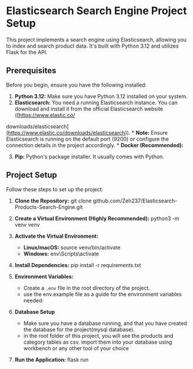 # Elasticsearch Search Engine Project Setup

This project implements a search engine using Elasticsearch, allowing you to index and search product data. It's built with Python 3.12 and utilizes Flask for the API.

## Prerequisites

Before you begin, ensure you have the following installed:

1.  **Python 3.12:**  Make sure you have Python 3.12 installed on your system.
2.   **Elasticsearch:** You need a running Elasticsearch instance. You can download and install it from the official Elasticsearch website ([https://www.elastic.co/

downloads/elasticsearch](https://www.elastic.co/downloads/elasticsearch)).
    *   **Note:** Ensure Elasticsearch is running on the default port (9200) or configure the connection details in the project accordingly.
    *   **Docker (Recommended):** 

3.  **Pip:** Python's package installer. It usually comes with Python.

## Project Setup

Follow these steps to set up the project:

1.  **Clone the Repository:**
   git clone github.com/Zeh237/Elasticsearch-Products-Search-Engine.git

2.  **Create a Virtual Environment (Highly Recommended):**
    python3 -m venv venv

3.  **Activate the Virtual Environment:**
    *   **Linux/macOS:**
      source venv/bin/activate
    *   **Windows:**
      env\Scripts\activate

4.  **Install Dependencies:**
    pip install -r requirements.txt

5.  **Environment Variables:**
    *   Create a `.env` file in the root directory of the project.
    *   use the env.example file as a guide for the environment variables needed:

6. **Database Setup**
    *   Make sure you have a database running, and that you have created the database for the project(mysql database).
    *   in the root folder of this project, you will see the products and category tables as csv. import them into your database using workbench or any other tool of your choice

7.  **Run the Application:**
     flask run
